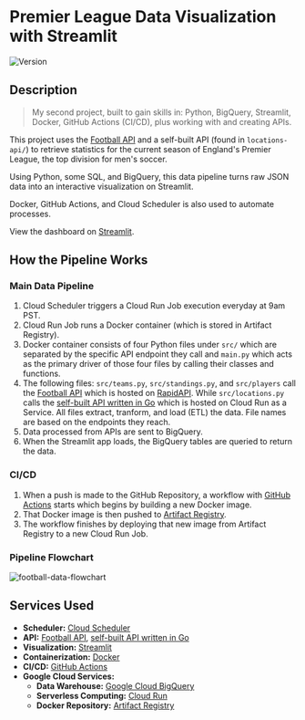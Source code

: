 # Premier League Data Visualization with Streamlit

<div>
    <img alt="Version" src="https://img.shields.io/badge/Project Number-2-orange.svg?cacheSeconds=2592000" />
</div>

## Description

> My second project, built to gain skills in: Python, BigQuery, Streamlit, Docker, GitHub Actions (CI/CD), plus working with and creating APIs.

This project uses the [Football API](https://rapidapi.com/api-sports/api/api-football/) and a self-built API (found in `locations-api/`) to retrieve statistics for the current season of England's Premier League, the top division for men's soccer.

Using Python, some SQL, and BigQuery, this data pipeline turns raw JSON data into an interactive visualization on Streamlit.

Docker, GitHub Actions, and Cloud Scheduler is also used to automate processes.

View the dashboard on [Streamlit](https://premierleague.streamlit.app/).

## How the Pipeline Works
### Main Data Pipeline
1. Cloud Scheduler triggers a Cloud Run Job execution everyday at 9am PST.
2. Cloud Run Job runs a Docker container (which is stored in Artifact Registry).
3. Docker container consists of four Python files under `src/` which are separated by the specific API endpoint they call and `main.py` which acts as the primary driver of those four files by calling their classes and functions.
4. The following files: `src/teams.py`, `src/standings.py`, and `src/players` call the [Football API](https://rapidapi.com/api-sports/api/api-football/) which is hosted on [RapidAPI](https://rapidapi.com/search/marketplace). While `src/locations.py` calls the [self-built API written in Go](https://github.com/digitalghost-dev/football-data-pipeline/tree/main/locations-api) which is hosted on Cloud Run as a Service. All files extract, tranform, and load (ETL) the data. File names are based on the endpoints they reach.
5. Data processed from APIs are sent to BigQuery.
6. When the Streamlit app loads, the BigQuery tables are queried to return the data.

### CI/CD
1. When a push is made to the GitHub Repository, a workflow with [GitHub Actions](https://github.com/features/actions) starts which begins by building a new Docker image.
2. That Docker image is then pushed to [Artifact Registry](https://cloud.google.com/artifact-registry).
3. The workflow finishes by deploying that new image from Artifact Registry to a new Cloud Run Job.

### Pipeline Flowchart
![football-data-flowchart](https://storage.googleapis.com/pipeline-flowcharts/football-data-pipeline-flowchart.png)

## Services Used
* **Scheduler:** [Cloud Scheduler](https://cloud.google.com/scheduler)
* **API:** [Football API](https://www.api-football.com), [self-built API written in Go](https://github.com/digitalghost-dev/football-data-pipeline/tree/main/locations-api)
* **Visualization:** [Streamlit](https://streamlit.io)
* **Containerization:** [Docker](https://www.docker.com)
* **CI/CD:** [GitHub Actions](https://github.com/features/actions)
* **Google Cloud Services:**
    * **Data Warehouse:** [Google Cloud BigQuery](https://cloud.google.com/bigquery)
    * **Serverless Computing:** [Cloud Run](https://cloud.google.com/run/docs/overview/what-is-cloud-run)
    * **Docker Repository:** [Artifact Registry](https://cloud.google.com/artifact-registry)